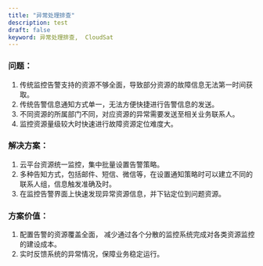 ```yaml
---
title: "异常处理排查"
description: test
draft: false
keyword: 异常处理排查,  CloudSat
---
```



### 问题：

1. 传统监控告警支持的资源不够全面，导致部分资源的故障信息无法第一时间获取。
2. 传统告警信息通知方式单一，无法方便快捷进行告警信息的发送。
3. 不同资源的所属部门不同，对应资源的异常需要发送至相关业务联系人。
4. 监控资源量级较大时快速进行故障资源定位难度大。

### 解决方案：

1. 云平台资源统一监控，集中批量设置告警策略。
2. 多种告知方式，包括邮件、短信、微信等，在设置通知策略时可以建立不同的联系人组，信息触发准确及时。
3. 在监控告警界面上快速发现异常资源信息，并下钻定位到问题资源。

### 方案价值：

1. 配置告警的资源覆盖全面， 减少通过各个分散的监控系统完成对各类资源监控的建设成本。
2. 实时反馈系统的异常情况，保障业务稳定运行。